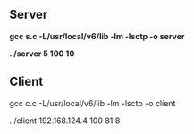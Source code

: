 
## Server
**gcc s.c -L/usr/local/v6/lib -lm -lsctp -o server**
<!-- parameter 2 is the maximum number of input streams, parameter 3 is the number of output streams -->
**. /server 5 100 10**

## Client
gcc c.c -L/usr/local/v6/lib -lm -lsctp -o client
<!-- parameter 2 is the server address, parameter 3 is the maximum number of input streams, parameter 4 is the number of output streams, parameter 5 must be less than parameter 4-->
. /client 192.168.124.4 100 81 8
